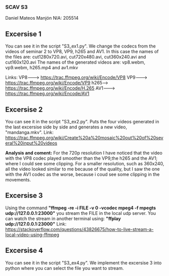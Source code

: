 ### SCAV S3 ###
Daniel Mateos Manjón
NIA: 205514

## Excersise 1 ##
You can see it in the script "S3_ex1.py".
We change the codecs from the videos of seminar 2 to VP8, VP9, h265 and AV1.
In this case the names of the files are:
cut1280x720.avi, cut720x480.avi, cut360x240.avi and cut160x120.avi
The names of the generated videos are:
vp8.webm, vp9.webm, h265.mp4 and av1.mkv

Links:
VP8---> https://trac.ffmpeg.org/wiki/Encode/VP8
VP9---> https://trac.ffmpeg.org/wiki/Encode/VP9
h265--> https://trac.ffmpeg.org/wiki/Encode/H.265
AV1---> https://trac.ffmpeg.org/wiki/Encode/AV1

## Excersise 2 ##
You can see it in the script "S3_ex2.py".
Puts the four videos generated in the last excersise side by side and generates a new video, "mandanga.mkv".
Link: https://trac.ffmpeg.org/wiki/Create%20a%20mosaic%20out%20of%20several%20input%20videos

**Analysis and coment:**
For the 720p resolution I have noticed that the video with the VP8 codec played smoother than the VP9, ​​the h265 and the AV1; where I could see some clipping.
For a smaller resolution, such as 360x240, all the video looked similar to me because of the quality, but I saw the one with the AV1 codec as the worse, because i coud see some clipping in the movements.



## Excersise 3 ##
Using the command **"ffmpeg -re -i FILE -v 0 -vcodec mpeg4 -f mpegts udp://127.0.0.1:23000"** you stream the FILE in the local udp server.
You can watch the stream in another terminal using: **"ffplay udp://127.0.0.1:23000"**
Link: https://stackoverflow.com/questions/43826675/how-to-live-stream-a-local-video-using-ffmpeg

## Excersise 4 ##
You can see it in the script "S3_ex4.py".
We implement the excersise 3 into python where you can select the file you want to stream.
